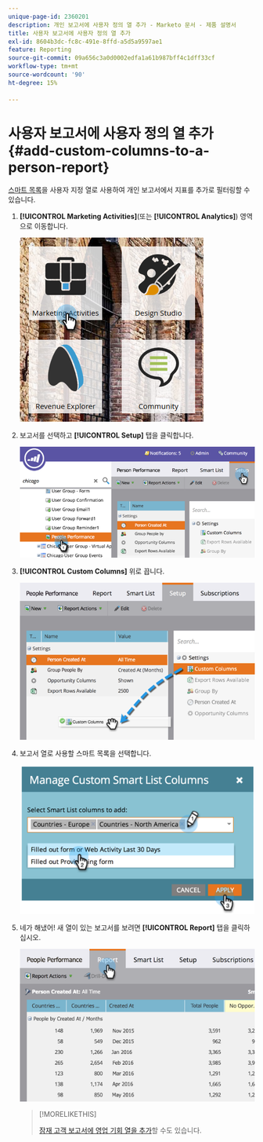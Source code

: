 ```yaml
---
unique-page-id: 2360201
description: 개인 보고서에 사용자 정의 열 추가 - Marketo 문서 - 제품 설명서
title: 사용자 보고서에 사용자 정의 열 추가
exl-id: 8604b3dc-fc8c-491e-8ffd-a5d5a9597ae1
feature: Reporting
source-git-commit: 09a656c3a0d0002edfa1a61b987bff4c1dff33cf
workflow-type: tm+mt
source-wordcount: '90'
ht-degree: 15%

---
```


# 사용자 보고서에 사용자 정의 열 추가 {#add-custom-columns-to-a-person-report}

[스마트 목록](/help/marketo/product-docs/core-marketo-concepts/smart-lists-and-static-lists/understanding-smart-lists.md)을 사용자 지정 열로 사용하여 개인 보고서에서 지표를 추가로 필터링할 수 있습니다.

1. **[!UICONTROL Marketing Activities]**(또는 **[!UICONTROL Analytics]**) 영역으로 이동합니다.

   ![](assets/ma-1.png)

1. 보고서를 선택하고 **[!UICONTROL Setup]** 탭을 클릭합니다.

   ![](assets/two-1.png)

1. **[!UICONTROL Custom Columns]** 위로 끕니다.

   ![](assets/three-1.png)

1. 보고서 열로 사용할 스마트 목록을 선택합니다.

   ![](assets/image2014-9-16-16-3a39-3a34.png)

1. 네가 해냈어! 새 열이 있는 보고서를 보려면 **[!UICONTROL Report]** 탭을 클릭하십시오.

   ![](assets/five-1.png)

   >[!MORELIKETHIS]
   >
   >[잠재 고객 보고서에 영업 기회 열을 추가](/help/marketo/product-docs/reporting/basic-reporting/editing-reports/add-opportunity-columns-to-a-lead-report.md)할 수도 있습니다.
